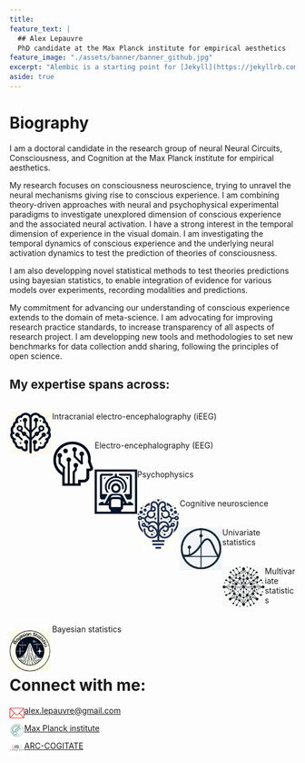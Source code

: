 ```yaml
---
title: 
feature_text: |
  ## Alex Lepauvre
  PhD candidate at the Max Planck institute for empirical aesthetics
feature_image: "./assets/banner/banner_github.jpg"
excerpt: "Alembic is a starting point for [Jekyll](https://jekyllrb.com/) projects. Rather than starting from scratch, this boilerplate is designed to get the ball rolling immediately. Install it, configure it, tweak it, push it."
aside: true
---
```


# Biography
I am a doctoral candidate in the research group of neural Neural Circuits, Consciousness, and Cognition at the Max Planck institute for empirical aesthetics.

My research focuses on consciousness neuroscience, trying to unravel the neural mechanisms giving rise to conscious experience. I am combining theory-driven approaches with neural and psychophysical experimental paradigms to investigate unexplored dimension of conscious experience and the associated neural activation. I have a strong interest in the temporal dimension of experience in the visual domain. I am investigating the temporal dynamics of conscious experience and the underlying neural activation dynamics to test the prediction of theories of consciousness.

I am also developping novel statistical methods to test theories predictions using bayesian statistics, to enable integration of evidence for various models over experiments, recording modalities and predictions.

My commitment for advancing our understanding of conscious experience extends to the domain of meta-science. I am advocating for improving research practice standards, to increase transparency of all aspects of research project. I am developping new tools and methodologies to set new benchmarks for data collection andd sharing, following the principles of open science.

## My expertise spans across:
<br>
<img align="left" alt="ieeg" width="75px"  src="./assets/logos/ieeg.jpg"/> Intracranial electro-encephalography (iEEG) 
<br>
<br>
<br>
<img align="left" alt="eeg" width="75px"  src="./assets/logos/eeg.jpg"/> Electro-encephalography (EEG)
<br>
<br>
<br>
<img align="left" alt="psychophysic" width="75px"  src="./assets/logos/psychophysic.jpg"/> Psychophysics
<br>
<br>
<br>
<img align="left" alt="cognitive" width="75px"  src="./assets/logos/cognitive.jpg"/> Cognitive neuroscience
<br>
<br>
<br>
<img align="left" alt="univariate" width="75px"  src="./assets/logos/univariate.jpg"/> Univariate statistics
<br>
<br>
<br>
<img align="left" alt="multivariate" width="75px"  src="./assets/logos/multivariate.jpg"/> Multivariate statistics
<br>
<br>
<br>
<img align="left" alt="bayesian" width="75px"  src="./assets/logos/bayesian.jpg"/> Bayesian statistics
<br>
<br>
<br>


# Connect with me:
[alex.lepauvre@gmail.com](alex.lepauvre@gmail.com)<img align="left" alt="email" width="26px"  src="./assets/logos/emailLogo.jpg"/>

<img align="left" alt="email" width="26px"  src="./assets/logos/MPI_logo.jpg"/>[Max Planck institute](https://www.aesthetics.mpg.de/en/the-institute/people/alex-lepauvre.html)

<img align="left" alt="email" width="26px"  src="./assets/logos/cogitate-logo.png"/>[ARC-COGITATE](https://www.arc-cogitate.com/alex-lepauvre)
